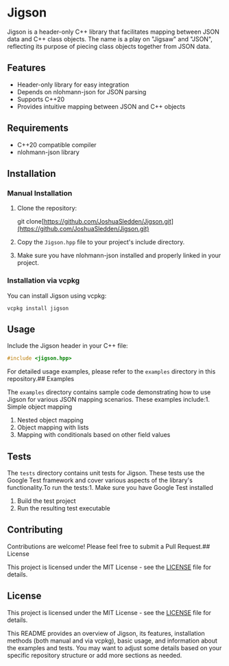 
# Jigson

Jigson is a header-only C++ library that facilitates mapping between JSON data and C++ class objects. The name is a play on "Jigsaw" and "JSON", reflecting its purpose of piecing class objects together from JSON data.

## Features

- Header-only library for easy integration
- Depends on nlohmann-json for JSON parsing
- Supports C++20
- Provides intuitive mapping between JSON and C++ objects

## Requirements

- C++20 compatible compiler
- nlohmann-json library

## Installation

### Manual Installation

1. Clone the repository:

    git clone[https://github.com/JoshuaSledden/Jigson.git](https://github.com/JoshuaSledden/Jigson.git)

2. Copy the `Jigson.hpp` file to your project's include directory.
3. Make sure you have nlohmann-json installed and properly linked in your project.

### Installation via vcpkg

You can install Jigson using vcpkg:

`vcpkg install jigson`

## Usage

Include the Jigson header in your C++ file:

```cpp
#include <jigson.hpp>
```


For detailed usage examples, please refer to the `examples` directory in this repository.## Examples

The `examples` directory contains sample code demonstrating how to use Jigson for various JSON mapping scenarios. These examples include:1. Simple object mapping

1. Nested object mapping
2. Object mapping with lists
3. Mapping with conditionals based on other field values

## Tests

The `tests` directory contains unit tests for Jigson. These tests use the Google Test framework and cover various aspects of the library's functionality.To run the tests:1. Make sure you have Google Test installed

1. Build the test project
2. Run the resulting test executable

## Contributing

Contributions are welcome! Please feel free to submit a Pull Request.## License

This project is licensed under the MIT License - see the [LICENSE](https://www.perplexity.ai/search/LICENSE) file for details.

## License

This project is licensed under the MIT License - see the [LICENSE](https://www.perplexity.ai/search/LICENSE) file for details.

This README provides an overview of Jigson, its features, installation methods (both manual and via vcpkg), basic usage, and information about the examples and tests. You may want to adjust some details based on your specific repository structure or add more sections as needed.
